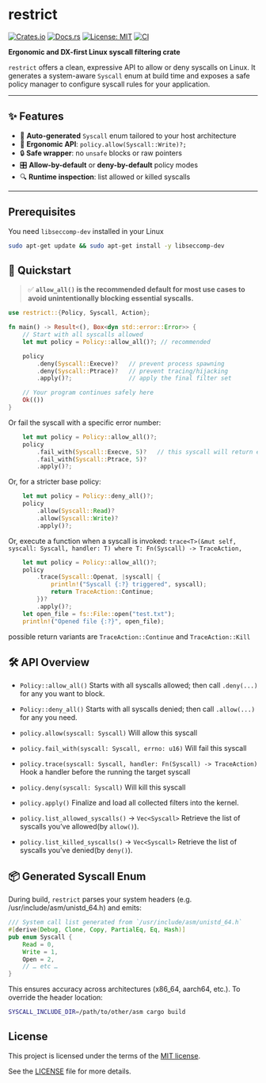 # restrict

[![Crates.io](https://img.shields.io/crates/v/restrict.svg)](https://crates.io/crates/restrict)
[![Docs.rs](https://docs.rs/restrict/badge.svg)](https://docs.rs/restrict)
[![License: MIT](https://img.shields.io/badge/license-MIT-blue.svg)](LICENSE)
[![CI](https://github.com/x0rw/restrict/actions/workflows/rust.yml/badge.svg)](https://github.com/x0rw/restrict/actions/workflows/rust.yml)


**Ergonomic and DX-first Linux syscall filtering crate**

`restrict` offers a clean, expressive API to allow or deny syscalls on Linux. It generates a system-aware `Syscall` enum at build time and exposes a safe policy manager to configure syscall rules for your application.

---

## ✨ Features

- 🚀 **Auto-generated** `Syscall` enum tailored to your host architecture  
- 📝 **Ergonomic API**: `policy.allow(Syscall::Write)?;`  
- 🔒 **Safe wrapper**: no `unsafe` blocks or raw pointers  
- 🎛️ **Allow-by-default** or **deny-by-default** policy modes  
- 🔍 **Runtime inspection**: list allowed or killed syscalls  

---
## Prerequisites

You need `libseccomp-dev` installed in your Linux

```bash
sudo apt-get update && sudo apt-get install -y libseccomp-dev
```




## 🚀 Quickstart

> ✅ **`allow_all()` is the recommended default for most use cases to avoid unintentionally blocking essential syscalls.**

```rust
use restrict::{Policy, Syscall, Action};

fn main() -> Result<(), Box<dyn std::error::Error>> {
    // Start with all syscalls allowed
    let mut policy = Policy::allow_all()?; // recommended

    policy
        .deny(Syscall::Execve)?   // prevent process spawning
        .deny(Syscall::Ptrace)?   // prevent tracing/hijacking
        .apply()?;                // apply the final filter set

    // Your program continues safely here
    Ok(())
}
```
Or fail the syscall with a specific error number:
```rust
    let mut policy = Policy::allow_all()?;
    policy
        .fail_with(Syscall::Execve, 5)?   // this syscall will return errno 5
        .fail_with(Syscall::Ptrace, 5)? 
        .apply()?;             
```

Or, for a stricter base policy:

```rust
    let mut policy = Policy::deny_all()?;  
    policy
        .allow(Syscall::Read)?
        .allow(Syscall::Write)?
        .apply()?;  
```

Or, execute a function when a syscall is invoked:
`trace<T>(&mut self, syscall: Syscall, handler: T) where T: Fn(Syscall) -> TraceAction,`
```rust
    let mut policy = Policy::allow_all()?;
    policy
        .trace(Syscall::Openat, |syscall| {
            println!("Syscall {:?} triggered", syscall);
            return TraceAction::Continue;
        })?
        .apply()?;
    let open_file = fs::File::open("test.txt");
    println!("Opened file {:?}", open_file);
```
possible return variants are `TraceAction::Continue` and `TraceAction::Kill`

## 🛠️ API Overview

- `Policy::allow_all()`
Starts with all syscalls allowed; then call `.deny(...)` for any you want to block.

- `Policy::deny_all()`
Starts with all syscalls denied; then call `.allow(...)` for any you need.

- `policy.allow(syscall: Syscall)`
Will allow this syscall

- `policy.fail_with(syscall: Syscall, errno: u16)`
Will fail this syscall

- `policy.trace(syscall: Syscall, handler: Fn(Syscall) -> TraceAction)`
Hook a handler before the running the target syscall


- `policy.deny(syscall: Syscall)` 
Will kill this syscall

- `policy.apply()` 
Finalize and load all collected filters into the kernel.

- `policy.list_allowed_syscalls()` -> `Vec<Syscall>`
Retrieve the list of syscalls you’ve allowed(by `allow()`).

- `policy.list_killed_syscalls()` -> `Vec<Syscall>`
Retrieve the list of syscalls you’ve denied(by `deny()`).

## 📦 Generated Syscall Enum
During build, `restrict` parses your system headers (e.g. /usr/include/asm/unistd_64.h) and emits:
```rust
/// System call list generated from `/usr/include/asm/unistd_64.h`
#[derive(Debug, Clone, Copy, PartialEq, Eq, Hash)]
pub enum Syscall {
    Read = 0,
    Write = 1,
    Open = 2,
    // … etc …
}
```

This ensures accuracy across architectures (x86_64, aarch64, etc.).
To override the header location:

```sh
SYSCALL_INCLUDE_DIR=/path/to/other/asm cargo build
```

## License

This project is licensed under the terms of the [MIT license](LICENSE).

See the [LICENSE](LICENSE) file for more details.

